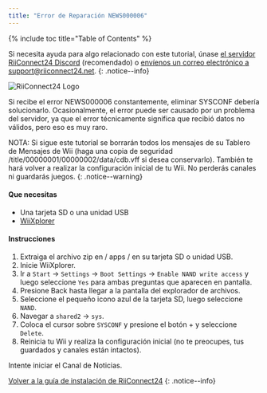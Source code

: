 ```yaml
---
title: "Error de Reparación NEWS000006"
---
```


{% include toc title="Table of Contents" %}

Si necesita ayuda para algo relacionado con este tutorial, únase [el servidor RiiConnect24 Discord](https://discord.gg/b4Y7jfD) (recomendado) o [envíenos un correo electrónico a support@riiconnect24.net](mailto:support@riiconnect24.net).
{: .notice--info}

![RiiConnect24 Logo](/images/WiiRC24Logo.jpg)

Si recibe el error NEWS000006 constantemente, eliminar SYSCONF debería solucionarlo. Ocasionalmente, el error puede ser causado por un problema del servidor, ya que el error técnicamente significa que recibió datos no válidos, pero eso es muy raro.

NOTA: Si sigue este tutorial se borrarán todos los mensajes de su Tablero de Mensajes de Wii (haga una copia de seguridad /title/00000001/00000002/data/cdb.vff si desea conservarlo). También te hará volver a realizar la configuración inicial de tu Wii. No perderás canales ni guardarás juegos.
{: .notice--warning}

#### Que necesitas
* Una tarjeta SD o una unidad USB
* [WiiXplorer](https://sourceforge.net/projects/wiixplorer/files/latest/download)

#### Instrucciones

1. Extraiga el archivo zip en / apps / en su tarjeta SD o unidad USB.
1. Inicie WiiXplorer.
1. Ir a `Start` -> `Settings` -> `Boot Settings` -> `Enable NAND write access` y luego seleccione `Yes` para ambas preguntas que aparecen en pantalla.
1. Presione Back hasta llegar a la pantalla del explorador de archivos.
1. Seleccione el pequeño icono azul de la tarjeta SD, luego seleccione `NAND`.
1. Navegar a `shared2` -> `sys`.
1. Coloca el cursor sobre `SYSCONF` y presione el botón + y seleccione `Delete`.
1. Reinicia tu Wii y realiza la configuración inicial (no te preocupes, tus guardados y canales están intactos).

Intente iniciar el Canal de Noticias.

[Volver a la guía de instalación de RiiConnect24](riiconnect24)
{: .notice--info}
